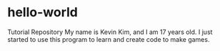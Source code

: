 # hello-world
Tutorial Repository
My name is Kevin Kim, and I am 17 years old.
I just started to use this program to learn and create code  to make games.
